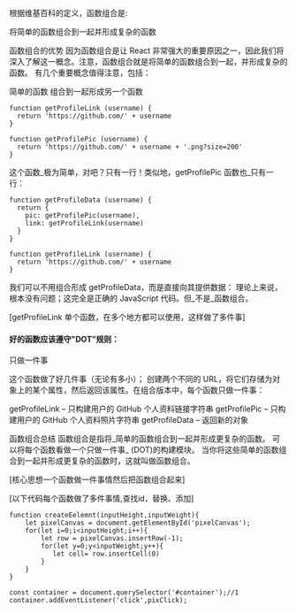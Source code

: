 根据维基百科的定义，函数组合是:

将简单的函数组合到一起并形成复杂的函数

函数组合的优势
因为函数组合是让 React 非常强大的重要原因之一，因此我们将深入了解这一概念。注意，函数组合就是将简单的函数组合到一起，并形成复杂的函数。
有几个重要概念值得注意，包括：

简单的函数
组合到一起形成另一个函数

```$xslt
function getProfileLink (username) {
  return 'https://github.com/' + username
}
```

```$xslt
function getProfilePic (username) {
  return 'https://github.com/' + username + '.png?size=200'
}
```

这个函数_极为简单，对吧？只有一行！类似地，getProfilePic 函数也_只有一行：

```$xslt
function getProfileData (username) {
  return {
    pic: getProfilePic(username),
    link: getProfileLink(username)
  }
}
```

```$xslt
function getProfileLink (username) {
  return 'https://github.com/' + username
}
```
我们可以不用组合形成 getProfileData，而是直接向其提供数据：
理论上来说，根本没有问题；这完全是正确的 JavaScript 代码。但_不是_函数组合。

[getProfileLink 单个函数，在多个地方都可以使用，这样做了多件事]

#### 好的函数应该遵守"DOT”规则：

只做一件事

这个函数做了好几件事（无论有多小）；
创建两个不同的 URL，将它们存储为对象上的某个属性，然后返回该属性。在组合版本中，每个函数只做一件事：

getProfileLink – 只构建用户的 GitHub 个人资料链接字符串
getProfilePic – 只构建用户的 GitHub 个人资料照片字符串
getProfileData – 返回新的对象


函数组合总结
函数组合是指将_简单的函数组合到一起并形成更复杂的函数。
可以将每个函数看做一个只做一件事_ (DOT)的构建模块。
当你将这些简单的函数组合到一起并形成更复杂的函数时，这就叫做函数组合。

[核心思想一个函数做一件事情然后把函数组合起来]

[以下代码每个函数做了多件事情,查找id，替换、添加]

```$xslt
function createEelemnt(inputHeight,inputWeight){
    let pixelCanvas = document.getElementById('pixelCanvas');
    for(let i=0;i<inputHeight;i++){
        let row = pixelCanvas.insertRow(-1);
        for(let y=0;y<inputWeight;y++){
           let cell= row.insertCell(0)
        }
    }
}

const container = document.querySelector('#container');//1
container.addEventListener('click',pixClick);
```